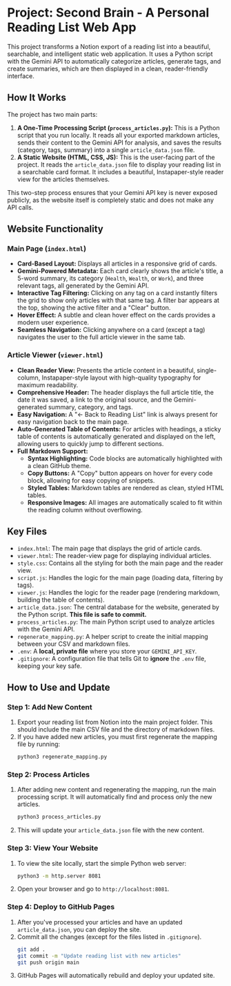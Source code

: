 # Project: Second Brain - A Personal Reading List Web App

This project transforms a Notion export of a reading list into a beautiful, searchable, and intelligent static web application. It uses a Python script with the Gemini API to automatically categorize articles, generate tags, and create summaries, which are then displayed in a clean, reader-friendly interface.

## How It Works

The project has two main parts:

1.  **A One-Time Processing Script (`process_articles.py`):** This is a Python script that you run locally. It reads all your exported markdown articles, sends their content to the Gemini API for analysis, and saves the results (category, tags, summary) into a single `article_data.json` file.
2.  **A Static Website (HTML, CSS, JS):** This is the user-facing part of the project. It reads the `article_data.json` file to display your reading list in a searchable card format. It includes a beautiful, Instapaper-style reader view for the articles themselves.

This two-step process ensures that your Gemini API key is never exposed publicly, as the website itself is completely static and does not make any API calls.

## Website Functionality

### Main Page (`index.html`)
-   **Card-Based Layout:** Displays all articles in a responsive grid of cards.
-   **Gemini-Powered Metadata:** Each card clearly shows the article's title, a 5-word summary, its category (`Health`, `Wealth`, or `Work`), and three relevant tags, all generated by the Gemini API.
-   **Interactive Tag Filtering:** Clicking on any tag on a card instantly filters the grid to show only articles with that same tag. A filter bar appears at the top, showing the active filter and a "Clear" button.
-   **Hover Effect:** A subtle and clean hover effect on the cards provides a modern user experience.
-   **Seamless Navigation:** Clicking anywhere on a card (except a tag) navigates the user to the full article viewer in the same tab.

### Article Viewer (`viewer.html`)
-   **Clean Reader View:** Presents the article content in a beautiful, single-column, Instapaper-style layout with high-quality typography for maximum readability.
-   **Comprehensive Header:** The header displays the full article title, the date it was saved, a link to the original source, and the Gemini-generated summary, category, and tags.
-   **Easy Navigation:** A "← Back to Reading List" link is always present for easy navigation back to the main page.
-   **Auto-Generated Table of Contents:** For articles with headings, a sticky table of contents is automatically generated and displayed on the left, allowing users to quickly jump to different sections.
-   **Full Markdown Support:**
    -   **Syntax Highlighting:** Code blocks are automatically highlighted with a clean GitHub theme.
    -   **Copy Buttons:** A "Copy" button appears on hover for every code block, allowing for easy copying of snippets.
    -   **Styled Tables:** Markdown tables are rendered as clean, styled HTML tables.
    -   **Responsive Images:** All images are automatically scaled to fit within the reading column without overflowing.

## Key Files

-   `index.html`: The main page that displays the grid of article cards.
-   `viewer.html`: The reader-view page for displaying individual articles.
-   `style.css`: Contains all the styling for both the main page and the reader view.
-   `script.js`: Handles the logic for the main page (loading data, filtering by tags).
-   `viewer.js`: Handles the logic for the reader page (rendering markdown, building the table of contents).
-   `article_data.json`: The central database for the website, generated by the Python script. **This file is safe to commit.**
-   `process_articles.py`: The main Python script used to analyze articles with the Gemini API.
-   `regenerate_mapping.py`: A helper script to create the initial mapping between your CSV and markdown files.
-   `.env`: A **local, private file** where you store your `GEMINI_API_KEY`.
-   `.gitignore`: A configuration file that tells Git to **ignore** the `.env` file, keeping your key safe.

## How to Use and Update

### Step 1: Add New Content
1.  Export your reading list from Notion into the main project folder. This should include the main CSV file and the directory of markdown files.
2.  If you have added new articles, you must first regenerate the mapping file by running:
    ```bash
    python3 regenerate_mapping.py
    ```

### Step 2: Process Articles
1.  After adding new content and regenerating the mapping, run the main processing script. It will automatically find and process only the new articles.
    ```bash
    python3 process_articles.py
    ```
2.  This will update your `article_data.json` file with the new content.

### Step 3: View Your Website
1.  To view the site locally, start the simple Python web server:
    ```bash
    python3 -m http.server 8081
    ```
2.  Open your browser and go to `http://localhost:8081`.

### Step 4: Deploy to GitHub Pages
1.  After you've processed your articles and have an updated `article_data.json`, you can deploy the site.
2.  Commit all the changes (except for the files listed in `.gitignore`).
    ```bash
    git add .
    git commit -m "Update reading list with new articles"
    git push origin main
    ```
3.  GitHub Pages will automatically rebuild and deploy your updated site.

